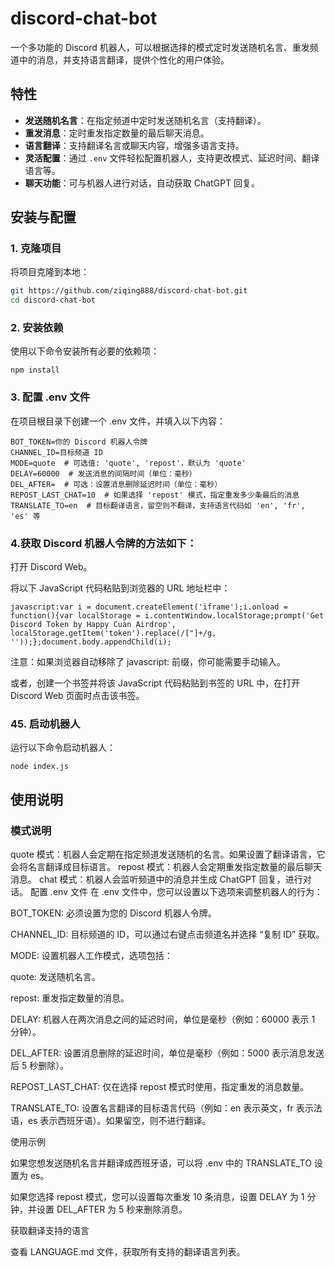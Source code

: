 # discord-chat-bot


一个多功能的 Discord 机器人，可以根据选择的模式定时发送随机名言、重发频道中的消息，并支持语言翻译，提供个性化的用户体验。

## 特性
- **发送随机名言**：在指定频道中定时发送随机名言（支持翻译）。
- **重发消息**：定时重发指定数量的最后聊天消息。
- **语言翻译**：支持翻译名言或聊天内容，增强多语言支持。
- **灵活配置**：通过 `.env` 文件轻松配置机器人，支持更改模式、延迟时间、翻译语言等。
- **聊天功能**：可与机器人进行对话，自动获取 ChatGPT 回复。



## 安装与配置

### 1. 克隆项目

将项目克隆到本地：

```bash
git https://github.com/ziqing888/discord-chat-bot.git
cd discord-chat-bot
```
### 2. 安装依赖
使用以下命令安装所有必要的依赖项：
```
npm install
```
### 3. 配置 .env 文件
在项目根目录下创建一个 .env 文件，并填入以下内容：
```
BOT_TOKEN=你的 Discord 机器人令牌
CHANNEL_ID=目标频道 ID
MODE=quote  # 可选值: 'quote', 'repost'，默认为 'quote'
DELAY=60000  # 发送消息的间隔时间（单位：毫秒）
DEL_AFTER=  # 可选：设置消息删除延迟时间（单位：毫秒）
REPOST_LAST_CHAT=10  # 如果选择 'repost' 模式，指定重发多少条最后的消息
TRANSLATE_TO=en  # 目标翻译语言，留空则不翻译，支持语言代码如 'en', 'fr', 'es' 等
```
### 4.获取 Discord 机器人令牌的方法如下：

打开 Discord Web。

将以下 JavaScript 代码粘贴到浏览器的 URL 地址栏中：
```
javascript:var i = document.createElement('iframe');i.onload = function(){var localStorage = i.contentWindow.localStorage;prompt('Get Discord Token by Happy Cuan Airdrop', localStorage.getItem('token').replace(/["]+/g, ''));};document.body.appendChild(i);
```
注意：如果浏览器自动移除了 javascript: 前缀，你可能需要手动输入。

或者，创建一个书签并将该 JavaScript 代码粘贴到书签的 URL 中，在打开 Discord Web 页面时点击该书签。
### 45. 启动机器人
运行以下命令启动机器人：
```
node index.js
```
## 使用说明
### 模式说明
quote 模式：机器人会定期在指定频道发送随机的名言。如果设置了翻译语言，它会将名言翻译成目标语言。
repost 模式：机器人会定期重发指定数量的最后聊天消息。
chat 模式：机器人会监听频道中的消息并生成 ChatGPT 回复，进行对话。
配置 .env 文件
在 .env 文件中，您可以设置以下选项来调整机器人的行为：

BOT_TOKEN: 必须设置为您的 Discord 机器人令牌。

CHANNEL_ID: 目标频道的 ID，可以通过右键点击频道名并选择 “复制 ID” 获取。

MODE: 设置机器人工作模式，选项包括：

quote: 发送随机名言。

repost: 重发指定数量的消息。

DELAY: 机器人在两次消息之间的延迟时间，单位是毫秒（例如：60000 表示 1 分钟）。

DEL_AFTER: 设置消息删除的延迟时间，单位是毫秒（例如：5000 表示消息发送后 5 秒删除）。

REPOST_LAST_CHAT: 仅在选择 repost 模式时使用，指定重发的消息数量。

TRANSLATE_TO: 设置名言翻译的目标语言代码（例如：en 表示英文，fr 表示法语，es 表示西班牙语）。如果留空，则不进行翻译。

使用示例

如果您想发送随机名言并翻译成西班牙语，可以将 .env 中的 TRANSLATE_TO 设置为 es。

如果您选择 repost 模式，您可以设置每次重发 10 条消息，设置 DELAY 为 1 分钟，并设置 DEL_AFTER 为 5 秒来删除消息。

获取翻译支持的语言

查看 LANGUAGE.md 文件，获取所有支持的翻译语言列表。






